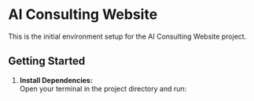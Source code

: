 # AI Consulting Website

This is the initial environment setup for the AI Consulting Website project.

## Getting Started

1. **Install Dependencies:**  
   Open your terminal in the project directory and run:
